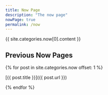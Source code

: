 ```yaml
---
title: Now Page
description: "The now page"
nowPage: true
permalink: /now
---
```


{{ site.categories.now[0].content }}

## Previous Now Pages

{% for post in site.categories.now offset: 1 %}

[{{ post.title }}]({{ post.url }})

{% endfor %}